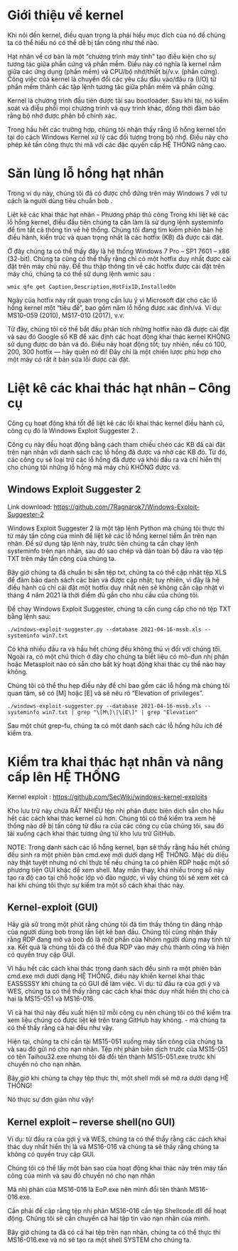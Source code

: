 # Giới thiệu về kernel

Khi nói đến kernel, điều quan trọng là phải hiểu mục đích của nó để chúng ta có thể hiểu nó có thể dễ bị tấn công như thế nào.

Hạt nhân về cơ bản là một “chương trình máy tính” tạo điều kiện cho sự tương tác giữa phần cứng và phần mềm. Điều này có nghĩa là kernel nằm giữa các ứng dụng (phần mềm) và CPU/bộ nhớ/thiết bị/v.v. (phần cứng). Công việc của kernel là chuyển đổi các yêu cầu đầu vào/đầu ra (I/O) từ phần mềm thành các tập lệnh tương tác giữa phần mềm và phần cứng.

Kernel là chương trình đầu tiên được tải sau bootloader. Sau khi tải, nó kiểm soát và điều phối mọi chương trình và quy trình khác, đồng thời đảm bảo rằng bộ nhớ được phân bổ chính xác.

Trong hầu hết các trường hợp, chúng tôi nhận thấy rằng lỗ hổng kernel tồn tại do cách Windows Kernel xử lý các đối tượng trong bộ nhớ. Điều này cho phép kẻ tấn công thực thi mã với các đặc quyền cấp HỆ THỐNG nâng cao.

# Săn lùng lỗ hổng hạt nhân

Trong ví dụ này, chúng tôi đã có được chỗ đứng trên máy Windows 7 với tư cách là người dùng tiêu chuẩn bob .

Liệt kê các khai thác hạt nhân – Phương pháp thủ công
Trong khi liệt kê các lỗ hổng kernel, điều đầu tiên chúng ta cần làm là sử dụng lệnh systeminfo để tìm tất cả thông tin về hệ thống. Chúng tôi đang tìm kiếm phiên bản hệ điều hành, kiến trúc và quan trọng nhất là các hotfix (KB) đã được cài đặt.

Ở đây chúng ta có thể thấy đây là hệ thống Windows 7 Pro – SP1 7601 – x86 (32-bit). Chúng ta cũng có thể thấy rằng chỉ có một hotfix duy nhất được cài đặt trên máy chủ này.
Để thu thập thông tin về các hotfix được cài đặt trên máy chủ, chúng ta có thể sử dụng lệnh wmic sau :

```
wmic qfe get Caption,Description,HotFixID,InstalledOn
```

Ngày của hotfix này rất quan trọng cần lưu ý vì Microsoft đặt cho các lỗ hổng kernel một “tiêu đề”, bao gồm năm lỗ hổng được xác định/vá. Ví dụ: MS10-059 (2010), MS17-010 (2017), v.v.

Từ đây, chúng tôi có thể bắt đầu phân tích những hotfix nào đã được cài đặt và sau đó Google số KB để xác định các hoạt động khai thác kernel KHÔNG sử dụng được do bản vá đó.
Điều này hoạt động tốt; tuy nhiên, nếu có 100, 200, 300 hotfix — hãy quên nó đi! Đây chỉ là một chiến lược phù hợp cho một máy có rất ít bản sửa lỗi được cài đặt.

# Liệt kê các khai thác hạt nhân – Công cụ

Công cụ hoạt động khá tốt để liệt kê các lỗi khai thác kernel điều hành cũ, công cụ đó là Windows Exploit Suggester 2 .

Công cụ này đều hoạt động bằng cách tham chiếu chéo các KB đã cài đặt trên nạn nhân với danh sách các lỗ hổng đã được vá nhờ các KB đó. Từ đó, các công cụ sẽ loại trừ các lỗ hổng đã được vá khỏi đầu ra và chỉ hiển thị cho chúng tôi những lỗ hổng mà máy chủ KHÔNG được vá.

## Windows Exploit Suggester 2

Link download: https://github.com/7Ragnarok7/Windows-Exploit-Suggester-2

Windows Exploit Suggester 2 là một tập lệnh Python mà chúng tôi thực thi từ máy tấn công của mình để liệt kê các lỗ hổng kernel tiềm ẩn trên nạn nhân. Để sử dụng tập lệnh này, trước tiên chúng ta cần chạy lệnh systeminfo trên nạn nhân, sau đó sao chép và dán toàn bộ đầu ra vào tệp TXT trên máy tấn công của chúng ta.

Bây giờ chúng ta đã chuẩn bị sẵn tệp txt, chúng ta có thể cập nhật tệp XLS để đảm bảo danh sách các bản vá được cập nhật; tuy nhiên, vì đây là hệ điều hành cũ chỉ cài đặt một hotfix duy nhất nên sẽ không cần cập nhật vì tháng 4 năm 2021 là thời điểm đủ gần cho nhu cầu của chúng tôi.

Để chạy Windows Exploit Suggester, chúng ta cần cung cấp cho nó tệp TXT bằng lệnh sau:

```
./windows-exploit-suggester.py --database 2021-04-16-mssb.xls --systeminfo win7.txt
```

Có khá nhiều đầu ra và hầu hết chúng đều không thú vị đối với chúng tôi. Ngoài ra, có một chú thích ở đây cho chúng ta biết liệu có mô-đun nhị phân hoặc Metasploit nào có sẵn cho bất kỳ hoạt động khai thác cụ thể nào hay không.

Chúng tôi có thể thu hẹp điều này để chỉ bao gồm các lỗ hổng mà chúng tôi quan tâm, sẽ có [M] hoặc [E] và sẽ nêu rõ “Elevation of privileges”.

```
./windows-exploit-suggester.py --database 2021-04-16-mssb.xls --systeminfo win7.txt | grep "\[M\]\|\[E\]" | grep "Elevation"
```

Sau một chút grep-fu, chúng ta có một danh sách các lỗ hổng hữu ích để kiểm tra.

# Kiểm tra khai thác hạt nhân và nâng cấp lên HỆ THỐNG

Kernel exploit : https://github.com/SecWiki/windows-kernel-exploits

Kho lưu trữ này chứa RẤT NHIỀU tệp nhị phân được biên dịch sẵn cho hầu hết các cách khai thác kernel cũ hơn. Chúng tôi có thể kiểm tra xem hệ thống nào dễ bị tấn công từ đầu ra của các công cụ của chúng tôi, sau đó tải xuống cách khai thác tương ứng từ kho lưu trữ GitHub.

NOTE: Trong danh sách các lỗ hổng kernel, bạn sẽ thấy rằng hầu hết chúng đều sinh ra một phiên bản cmd.exe mới dưới dạng HỆ THỐNG. Mặc dù điều này thật tuyệt nhưng nó chỉ thực tế nếu chúng ta có phiên RDP hoặc một số phương tiện GUI khác để xem shell. May mắn thay, khá nhiều trong số này tạo ra độ cao tại chỗ hoặc lớp vỏ đảo ngược, vì vậy chúng tôi sẽ xem xét cả hai khi chúng tôi thực sự kiểm tra một số cách khai thác này.

## Kernel-exploit (GUI)

Hãy giả sử trong một phút rằng chúng tôi đã tìm thấy thông tin đăng nhập của người dùng bob trong lần liệt kê ban đầu. Chúng tôi cũng nhận thấy rằng RDP đang mở và bob đó là một phần của Nhóm người dùng máy tính từ xa. Kết quả là chúng tôi đã có thể đưa RDP vào máy chủ thành công và hiện có quyền truy cập GUI.

Vì hầu hết các cách khai thác trong danh sách đều sinh ra một phiên bản cmd.exe mới dưới dạng HỆ THỐNG, điều này khiến kernel khai thác EASSSSSY khi chúng ta có GUI để làm việc.
Ví dụ: từ đầu ra của gợi ý và WES, chúng ta có thể thấy rằng các cách khai thác duy nhất hiển thị cho cả hai là MS15-051 và MS16-016.

Vì cả hai thứ này đều xuất hiện từ mỗi công cụ nên chúng tôi có thể kiểm tra xem liệu chúng có được liệt kê trên trang GitHub hay không. - mà chúng ta có thể thấy rằng cả hai đều như vậy.

Hiện tại, chúng ta chỉ cần tải MS15-051 xuống máy tấn công của chúng ta và sau đó gửi nó cho nạn nhân.
Tệp nhị phân biên dịch trước của MS15-051 có tên Taihou32.exe nhưng tôi đã đổi tên thành MS15-051.exe trước khi chuyển nó cho nạn nhân.

Bây giờ khi chúng ta chạy tệp thực thi, một shell mới sẽ mở ra dưới dạng HỆ THỐNG!

Nó thực sự đơn giản như vậy!

## Kernel exploit – reverse shell(no GUI)

Ví dụ: từ đầu ra của gợi ý và WES, chúng ta có thể thấy rằng các cách khai thác duy nhất hiển thị là và MS16-016 và chúng ta sẽ thấy rằng chúng ta không có quyền truy cập GUI.

Chúng tôi có thể lấy một bản sao của hoạt động khai thác này trên máy tấn công của mình và sau đó chuyển nó cho nạn nhân

Mã nhị phân của MS16-016 là EoP.exe nên mình đổi tên thành MS16-016.exe.

Cần phải đề cập rằng tệp nhị phân MS16-016 cần tệp Shellcode.dll để hoạt động. Chúng tôi sẽ cần chuyển cả hai tập tin vào nạn nhân của mình.

Bây giờ chúng ta đã có cả hai tệp trên nạn nhân, chúng ta có thể thực thi MS16-016.exe và nó sẽ tạo ra một shell SYSTEM cho chúng ta.
